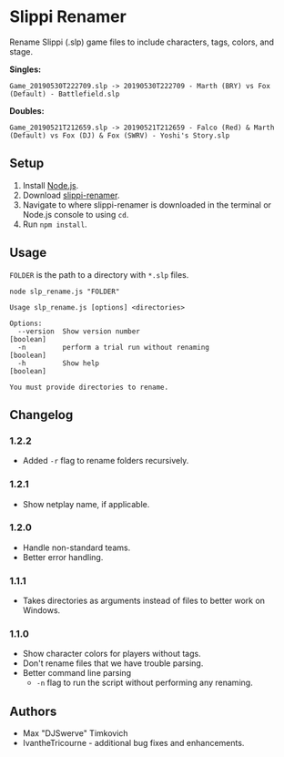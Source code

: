 # Slippi Renamer

Rename Slippi (.slp) game files to include characters, tags, colors, and stage.

**Singles:**
```
Game_20190530T222709.slp -> 20190530T222709 - Marth (BRY) vs Fox (Default) - Battlefield.slp
```

**Doubles:**
```
Game_20190521T212659.slp -> 20190521T212659 - Falco (Red) & Marth (Default) vs Fox (DJ) & Fox (SWRV) - Yoshi's Story.slp
```

## Setup

1. Install [Node.js][node].
2. Download [slippi-renamer][download].
3. Navigate to where slippi-renamer is downloaded in the terminal or Node.js console to using `cd`.
4. Run `npm install`.

## Usage

`FOLDER` is the path to a directory with `*.slp` files. 

```
node slp_rename.js "FOLDER"
```

```
Usage slp_rename.js [options] <directories>

Options:
  --version  Show version number                                       [boolean]
  -n         perform a trial run without renaming                      [boolean]
  -h         Show help                                                 [boolean]

You must provide directories to rename.
```

## Changelog

### 1.2.2
- Added `-r` flag to rename folders recursively.

### 1.2.1
- Show netplay name, if applicable.

### 1.2.0
- Handle non-standard teams.
- Better error handling.

### 1.1.1
- Takes directories as arguments instead of files to better work on Windows.

### 1.1.0
- Show character colors for players without tags.
- Don't rename files that we have trouble parsing.
- Better command line parsing
  - `-n` flag to run the script without performing any renaming.

## Authors

* Max "DJSwerve" Timkovich
* IvantheTricourne - additional bug fixes and enhancements.

[node]: https://nodejs.org/en/download/
[download]: https://github.com/mtimkovich/slippi-renamer/archive/master.zip
